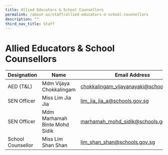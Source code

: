 ```yaml
---
title: Allied Educators & School Counsellors
permalink: /about-us/staff/allied-educators-n-school-counsellors
description: ""
third_nav_title: Staff
---
```

# **Allied Educators & School Counsellors**

| Designation 	| Name 	| Email Address 	|
|---	|---	|---	|
| AED (T&L) 	| Mdm Vijaya Chokkalingam 	| [chokkalingam_vijayanayaki@schools.gov.sg](mailto:chokkalingam_vijayanayaki@schools.gov.sg) 	|
| SEN Officer 	| Miss Lim Jia Jia 	| [lim_jia_jia_a@schools.gov.sg](mailto:lim_jia_jia_a@schools.gov.sg) 	|
| SEN Officer 	| Mdm Marhamah Binte Mohd Sidik 	| [marhamah_mohd_sidik@schools.gov.sg](mailto:marhamah_mohd_sidik@schools.gov.sg) 	|
| School Counsellor 	| Miss Lim Shan Shan 	| [lim_shan_shan@schools.gov.sg](mailto:lim_shan_shan@schools.gov.sg) 	|